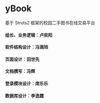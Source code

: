 # yBook
基于 Struts2 框架的校园二手图书在线交易平台
#### 组长、业务逻辑：卢奕阳
#### 软件结构设计：冯涵旭
#### 页面设计：田世先
#### 文档撰写：冯辉
#### 登录模块设计：席乐乐
#### 数据库设计：李逸霆
